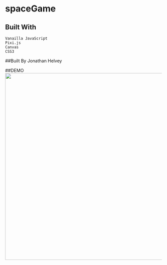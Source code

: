 # spaceGame

## Built With
```
Vanailla JavaScript
Pixi.js
Canvas
CSS3
```

##Built By
Jonathan Helvey

##DEMO
<img src="SpaceGame.gif" data-canonical-src="SpaceGame.gif" width="800" height="600" />

